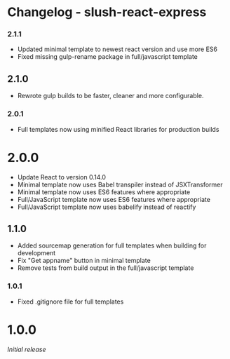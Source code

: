 Changelog - slush-react-express
==============
### 2.1.1

* Updated minimal template to newest react version and use more ES6
* Fixed missing gulp-rename package in full/javascript template

## 2.1.0

* Rewrote gulp builds to be faster, cleaner and more configurable.

### 2.0.1

* Full templates now using minified React libraries for production builds

# 2.0.0

* Update React to version 0.14.0
* Minimal template now uses Babel transpiler instead of JSXTransformer
* Minimal template now uses ES6 features where appropriate
* Full/JavaScript template now uses ES6 features where appropriate
* Full/JavaScript template now uses babelify instead of reactify

## 1.1.0

* Added sourcemap generation for full templates when building for development
* Fix "Get appname" button in minimal template
* Remove tests from build output in the full/javascript template

### 1.0.1

* Fixed .gitignore file for full templates

# 1.0.0

*Initial release*
